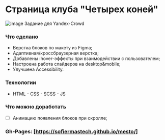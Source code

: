 # Страница клуба "Четырех коней"
![image](https://github.com/SofiermasTech/Yandex-Crowd/assets/112267778/bd930291-1880-4125-bb0c-89592fa35cbc)
Задание для Yandex-Crowd

### Что сделано
- Верстка блоков по макету из Figma;
- Адаптивная/кроссбраузерная верстка;
- Добавлены :hover-эффекты при взаимодействии с пользователем;
- Настроена работа слайдеров на desktop&mobile;
- Улучшена Accessibility.

  
### Технологии
  - HTML  - CSS - SCSS - JS

### Что можно доработать
- [ ] Анимацию появления блоков при скролле;

### Gh-Pages: [https://sofiermastech.github.io/mesto/]

